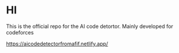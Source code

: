 # HI

This is the official repo for the AI code detortor. Mainly developed for codeforces

https://aicodedetectorfromafif.netlify.app/
